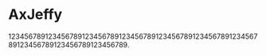 # AxJeffy
123456789123456789123456789123456789123456789123456789123456789123456789123456789123456789.
